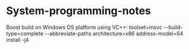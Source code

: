 # System-programming-notes

Boost build on Windows OS platform using VC++:
  toolset=msvc --build-type=complete --abbreviate-paths architecture=x86 address-model=64 install -j4
